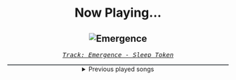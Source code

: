 <div align="center"> 
<h1>Now Playing...</h1>

![Emergence](https://i.scdn.co/image/ab67616d00001e020e48dcb579fd8e59d0a3c218)
--
_<samp><a href="https://open.spotify.com/track/2OMjHcniFxzijWX7EaBrXE">Track: Emergence - Sleep Token</a></samp>_

<div style="border: 1px #4B5054 solid"></div>
<details>
  <summary>
    Previous played songs
  </summary>
  <table>
    <thead>
      <tr>
        <th>
          Artist
        </th>
        <th>
          Song
        </th>
        <th>
          Link
        </th>
      </tr>
    </thead>
    <tbody>
      <tr><td>Sleep Token</td><td>Emergence</td><td><a href="https://open.spotify.com/track/2OMjHcniFxzijWX7EaBrXE">https://open.spotify.com/track/2OMjHcniFxzijWX7EaBrXE</a></td></tr><tr><td>Bullet For My Valentine</td><td>Your Betrayal</td><td><a href="https://open.spotify.com/track/25GC50HslaaruyrKjdu0lP">https://open.spotify.com/track/25GC50HslaaruyrKjdu0lP</a></td></tr><tr><td>Dark Divine</td><td>Make Me Disappear</td><td><a href="https://open.spotify.com/track/3EdP6zXUdiqg4135AtFoCI">https://open.spotify.com/track/3EdP6zXUdiqg4135AtFoCI</a></td></tr><tr><td>Motionless In White</td><td>Sign Of Life</td><td><a href="https://open.spotify.com/track/73QoCfWJJWbRYmm5nCH5Y2">https://open.spotify.com/track/73QoCfWJJWbRYmm5nCH5Y2</a></td></tr><tr><td>Architects</td><td>Whiplash</td><td><a href="https://open.spotify.com/track/5c3Nd8XUPfsO8MLUM1oa7O">https://open.spotify.com/track/5c3Nd8XUPfsO8MLUM1oa7O</a></td></tr><tr><td>Bury Tomorrow</td><td>Black Flame</td><td><a href="https://open.spotify.com/track/6ksA9HQ0aCXhyFR4pe7EmE">https://open.spotify.com/track/6ksA9HQ0aCXhyFR4pe7EmE</a></td></tr><tr><td>Dynazty</td><td>The Shoulder Devil - Bonus Track</td><td><a href="https://open.spotify.com/track/0CsvllCGlCojPXRu8GRbCP">https://open.spotify.com/track/0CsvllCGlCojPXRu8GRbCP</a></td></tr><tr><td>The Home Team</td><td>Somebody Else's Face</td><td><a href="https://open.spotify.com/track/6I84oPiNj3y8UXjEW3HsRU">https://open.spotify.com/track/6I84oPiNj3y8UXjEW3HsRU</a></td></tr><tr><td>Three Days Grace</td><td>Time of Dying</td><td><a href="https://open.spotify.com/track/6gPd6brcBXlbGdy1obe234">https://open.spotify.com/track/6gPd6brcBXlbGdy1obe234</a></td></tr><tr><td>Tetrarch</td><td>Anything Like Myself</td><td><a href="https://open.spotify.com/track/7A8VQqrpJVld15zzPjV2vU">https://open.spotify.com/track/7A8VQqrpJVld15zzPjV2vU</a></td></tr><tr><td>Three Days Grace</td><td>I Hate Everything About You</td><td><a href="https://open.spotify.com/track/0M955bMOoilikPXwKLYpoi">https://open.spotify.com/track/0M955bMOoilikPXwKLYpoi</a></td></tr><tr><td>SICK PUPPIES</td><td>You're Going Down</td><td><a href="https://open.spotify.com/track/5FQXMRDSTkn9fowDJ3kZo8">https://open.spotify.com/track/5FQXMRDSTkn9fowDJ3kZo8</a></td></tr><tr><td>Sleep Token</td><td>Caramel</td><td><a href="https://open.spotify.com/track/1QrbZhFYlViXd60g130vw1">https://open.spotify.com/track/1QrbZhFYlViXd60g130vw1</a></td></tr><tr><td>Breaking Benjamin</td><td>I Will Not Bow</td><td><a href="https://open.spotify.com/track/2yXyz4NLTZx9CLdXfLTp5E">https://open.spotify.com/track/2yXyz4NLTZx9CLdXfLTp5E</a></td></tr><tr><td>Breaking Benjamin</td><td>I Will Not Bow</td><td><a href="https://open.spotify.com/track/2yXyz4NLTZx9CLdXfLTp5E">https://open.spotify.com/track/2yXyz4NLTZx9CLdXfLTp5E</a></td></tr><tr><td>Breed 77</td><td>La Ultima Hora</td><td><a href="https://open.spotify.com/track/5QvRe4nDXKfaJmdCHgZ0EH">https://open.spotify.com/track/5QvRe4nDXKfaJmdCHgZ0EH</a></td></tr><tr><td>Architects</td><td>Elegy</td><td><a href="https://open.spotify.com/track/6Fru9ck2yZQpyLHxSfmasq">https://open.spotify.com/track/6Fru9ck2yZQpyLHxSfmasq</a></td></tr><tr><td>Breed 77</td><td>La Ultima Hora</td><td><a href="https://open.spotify.com/track/5QvRe4nDXKfaJmdCHgZ0EH">https://open.spotify.com/track/5QvRe4nDXKfaJmdCHgZ0EH</a></td></tr><tr><td>The Home Team</td><td>Worthy</td><td><a href="https://open.spotify.com/track/6UcydD46iXzyCpoJYeM8tG">https://open.spotify.com/track/6UcydD46iXzyCpoJYeM8tG</a></td></tr><tr><td>Tetrarch</td><td>Anything Like Myself</td><td><a href="https://open.spotify.com/track/7A8VQqrpJVld15zzPjV2vU">https://open.spotify.com/track/7A8VQqrpJVld15zzPjV2vU</a></td></tr>
    </tbody>
  </table>
</details>

</div>

